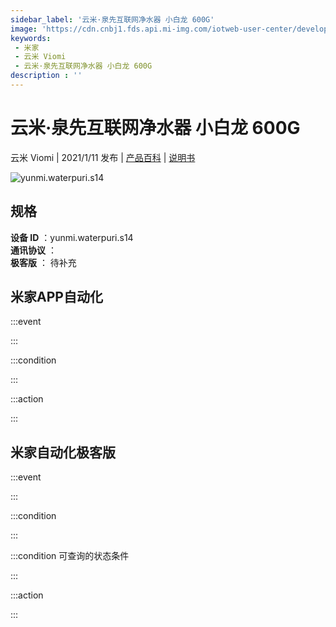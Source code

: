 ```yaml
---
sidebar_label: '云米·泉先互联网净水器 小白龙 600G'
image: 'https://cdn.cnbj1.fds.api.mi-img.com/iotweb-user-center/developer_16790489959951qIvpJTj.png?GalaxyAccessKeyId=AKVGLQWBOVIRQ3XLEW&Expires=9223372036854775807&Signature=HJUvVAy1pmaZOL3YRuBvlTECESI='
keywords: 
 - 米家
 - 云米 Viomi
 - 云米·泉先互联网净水器 小白龙 600G
description : ''
---
```

# 云米·泉先互联网净水器 小白龙 600G

云米 Viomi | 2021/1/11 发布 | [产品百科](https://home.mi.com/webapp/content/baike/product/index.html?model=yunmi.waterpuri.s14/) | [说明书](https://home.mi.com/views/introduction.html?model=yunmi.waterpuri.s14&region=cn)

![yunmi.waterpuri.s14](https://cdn.cnbj1.fds.api.mi-img.com/iotweb-user-center/developer_16790489959951qIvpJTj.png?GalaxyAccessKeyId=AKVGLQWBOVIRQ3XLEW&Expires=9223372036854775807&Signature=HJUvVAy1pmaZOL3YRuBvlTECESI=)

## 规格  
> 
**设备 ID** ：yunmi.waterpuri.s14  
**通讯协议** ：  
**极客版**  ： 待补充 


## 米家APP自动化  

:::event  

:::

:::condition  

:::

:::action   

:::

## 米家自动化极客版  

:::event  

:::

:::condition  

:::

:::condition 可查询的状态条件  

:::

:::action  

:::

        

